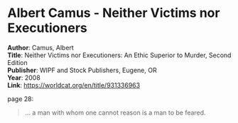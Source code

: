 # Albert Camus - Neither Victims nor Executioners

**Author**: Camus, Albert  
**Title**: Neither Victims nor Executioners: An Ethic Superior to Murder, Second Edition    
**Publisher**: WIPF and Stock Publishers, Eugene, OR  
**Year**: 2008  
**Link**: <https://worldcat.org/en/title/931336963>  

page 28:  
> ... a man with whom one cannot reason is a man to be feared.  

